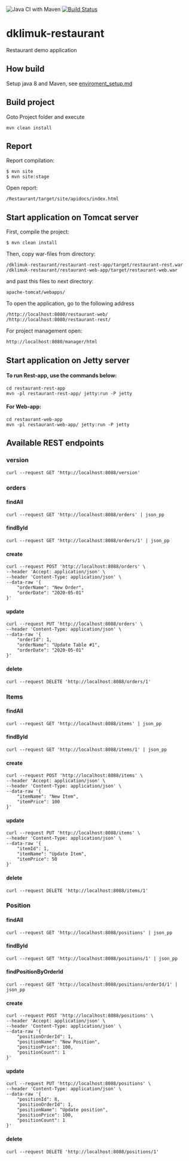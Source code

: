 ![Java CI with Maven](https://github.com/Brest-Java-Course-2020/dklimuk-restaurant/workflows/Java%20CI%20with%20Maven/badge.svg?branch=master)
[![Build Status](https://travis-ci.org/Brest-Java-Course-2020/dklimuk-restaurant.svg?branch=master)](https://travis-ci.org/Brest-Java-Course-2020/dklimuk-restaurant)


# dklimuk-restaurant
Restaurant demo application


## How build
Setup java 8 and Maven, see [enviroment_setup.md](enviroment_setup.md) 
 
## Build project 
Goto Project folder and execute

    mvn clean install
    


## Report 

Report compilation:
````
$ mvn site
$ mvn site:stage
````
Open report:
````
/Restaurant/target/site/apidocs/index.html
````


## Start application on Tomcat server

First, compile the project:

    $ mvn clean install
    
Then, copy war-files from directory: 

    /dklimuk-restaurant/restaurant-rest-app/target/restaurant-rest.war
    /dklimuk-restaurant/restaurant-web-app/target/restaurant-web.war

and past this files to next directory:

    apache-tomcat/webapps/
    
To open the application, go to the following address

    /http://localhost:8080/restaurant-web/
    /http://localhost:8080/restaurant-rest/

    
For project management open:

    http://localhost:8080/manager/html

## Start application on Jetty server

#### To run Rest-app, use the commands below:

    cd restaurant-rest-app
    mvn -pl restaurant-rest-app/ jetty:run -P jetty

#### For Web-app:
 
    cd restaurant-web-app
    mvn -pl restaurant-web-app/ jetty:run -P jetty
    

## Available REST endpoints    

### version

    curl --request GET 'http://localhost:8088/version'


### orders

#### findAll

```
curl --request GET 'http://localhost:8088/orders' | json_pp
```

#### findById

```
curl --request GET 'http://localhost:8088/orders/1' | json_pp
```
#### create

```
curl --request POST 'http://localhost:8088/orders' \
--header 'Accept: application/json' \
--header 'Content-Type: application/json' \
--data-raw '{
    "orderName": "New Order",
    "orderDate": "2020-05-01"
}'
```

#### update

```
curl --request PUT 'http://localhost:8088/orders' \
--header 'Content-Type: application/json' \
--data-raw '{
    "orderId": 1,
    "orderName": "Update Table #1",
    "orderDate": "2020-05-01"
}'
```

#### delete

```
curl --request DELETE 'http://localhost:8088/orders/1'
```


### Items

#### findAll

```
curl --request GET 'http://localhost:8088/items' | json_pp
```

#### findById

```
curl --request GET 'http://localhost:8088/items/1' | json_pp
```
#### create

```
curl --request POST 'http://localhost:8088/items' \
--header 'Accept: application/json' \
--header 'Content-Type: application/json' \
--data-raw '{
    "itemName": "New Item",
    "itemPrice": 100
}'
```

#### update

```
curl --request PUT 'http://localhost:8088/items' \
--header 'Content-Type: application/json' \
--data-raw '{
    "itemId": 1,
    "itemName": "Update Item",
    "itemPrice": 50
}'
```

#### delete

```
curl --request DELETE 'http://localhost:8088/items/1'
```



### Position

#### findAll

```
curl --request GET 'http://localhost:8088/positions' | json_pp
```


#### findById

```
curl --request GET 'http://localhost:8088/positions/1' | json_pp
```

#### findPositionByOrderId

````
curl --request GET 'http://localhost:8088/positions/orderId/1' | json_pp

````


#### create

```
curl --request POST 'http://localhost:8088/positions' \
--header 'Accept: application/json' \
--header 'Content-Type: application/json' \
--data-raw '{
    "positionOrderId": 1,
    "positionName": "New Position",
    "positionPrice": 100,
    "positionCount": 1
}'
```

#### update

```
curl --request PUT 'http://localhost:8088/positions' \
--header 'Content-Type: application/json' \
--data-raw '{
    "positionId": 8,
    "positionOrderId": 1,
    "positionName": "Update position",
    "positionPrice": 100,
    "positionCount": 1
}'
```

#### delete

```
curl --request DELETE 'http://localhost:8088/positions/1'
```
